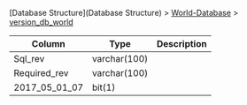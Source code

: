 [Database Structure](Database Structure) > [World-Database](World-Database) > [version_db_world](version_db_world)

Column | Type | Description
--- | --- | ---
Sql_rev | varchar(100) | 
Required_rev | varchar(100) | 
2017_05_01_07 | bit(1) | 
